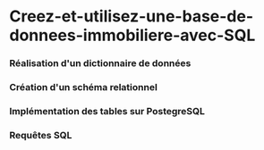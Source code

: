 # Creez-et-utilisez-une-base-de-donnees-immobiliere-avec-SQL
### Réalisation d'un dictionnaire de données
### Création d'un schéma relationnel
### Implémentation des tables sur PostegreSQL
### Requêtes SQL

